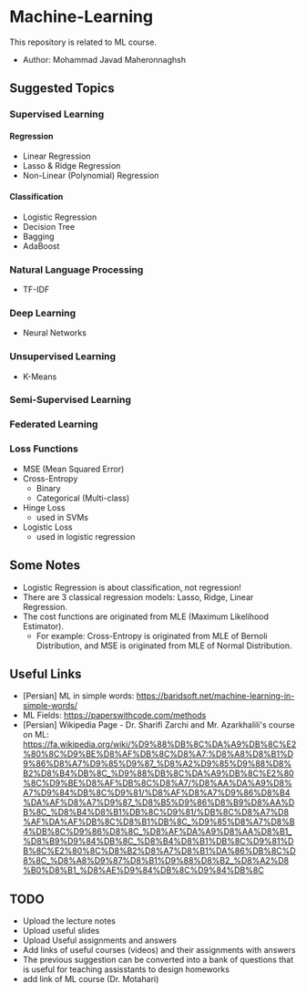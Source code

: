 # Machine-Learning
This repository is related to ML course.
* Author: Mohammad Javad Maheronnaghsh

## Suggested Topics
### Supervised Learning
#### Regression
- Linear Regression
- Lasso & Ridge Regression
- Non-Linear (Polynomial) Regression
#### Classification
- Logistic Regression
- Decision Tree
- Bagging
- AdaBoost
### Natural Language Processing
- TF-IDF
### Deep Learning
- Neural Networks
### Unsupervised Learning
- K-Means
### Semi-Supervised Learning
### Federated Learning
### Loss Functions
- MSE (Mean Squared Error)
- Cross-Entropy
  - Binary
  - Categorical (Multi-class)
- Hinge Loss
  - used in SVMs
- Logistic Loss
  - used in logistic regression


## Some Notes
- Logistic Regression is about classification, not regression!
- There are 3 classical regression models: Lasso, Ridge, Linear Regression.
- The cost functions are originated from MLE (Maximum Likelihood Estimator).
  - For example: Cross-Entropy is originated from MLE of Bernoli Distribution, and MSE is originated from MLE of Normal Distribution.

## Useful Links
- [Persian] ML in simple words: https://baridsoft.net/machine-learning-in-simple-words/
- ML Fields: https://paperswithcode.com/methods
- [Persian] Wikipedia Page - Dr. Sharifi Zarchi and Mr. Azarkhalili's course on ML: https://fa.wikipedia.org/wiki/%D9%88%DB%8C%DA%A9%DB%8C%E2%80%8C%D9%BE%D8%AF%DB%8C%D8%A7:%D8%A8%D8%B1%D9%86%D8%A7%D9%85%D9%87_%D8%A2%D9%85%D9%88%D8%B2%D8%B4%DB%8C_%D9%88%DB%8C%DA%A9%DB%8C%E2%80%8C%D9%BE%D8%AF%DB%8C%D8%A7/%D8%AA%DA%A9%D8%A7%D9%84%DB%8C%D9%81/%D8%AF%D8%A7%D9%86%D8%B4%DA%AF%D8%A7%D9%87_%D8%B5%D9%86%D8%B9%D8%AA%DB%8C_%D8%B4%D8%B1%DB%8C%D9%81/%DB%8C%D8%A7%D8%AF%DA%AF%DB%8C%D8%B1%DB%8C_%D9%85%D8%A7%D8%B4%DB%8C%D9%86%D8%8C_%D8%AF%DA%A9%D8%AA%D8%B1_%D8%B9%D9%84%DB%8C_%D8%B4%D8%B1%DB%8C%D9%81%DB%8C%E2%80%8C%D8%B2%D8%A7%D8%B1%DA%86%DB%8C%D8%8C_%D8%A8%D9%87%D8%B1%D9%88%D8%B2_%D8%A2%D8%B0%D8%B1_%D8%AE%D9%84%DB%8C%D9%84%DB%8C



## TODO
- Upload the lecture notes
- Upload useful slides
- Upload Useful assignments and answers
- Add links of useful courses (videos) and their assignments with answers
- The previous suggestion can be converted into a bank of questions that is useful for teaching assisstants to design homeworks
- add link of ML course (Dr. Motahari)
